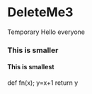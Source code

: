 # DeleteMe3
Temporary
Hello everyone
### This is smaller
#### This is smallest
def fn(x);
y=x+1
return y

